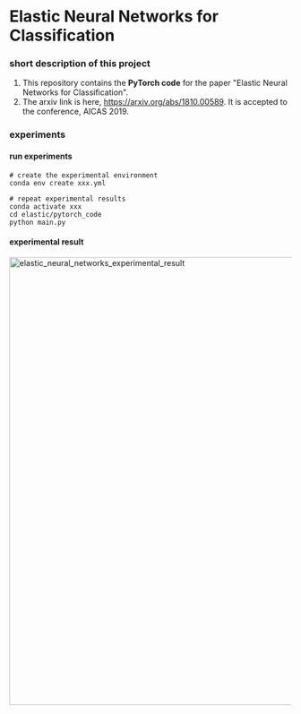 # Elastic Neural Networks for Classification

### short description of this project

1. This repository contains the **PyTorch code** for the paper "Elastic Neural Networks for Classification".
2. The arxiv link is here, https://arxiv.org/abs/1810.00589. It is accepted to the conference, AICAS 2019.


### experiments

#### run experiments
```
# create the experimental environment
conda env create xxx.yml

# repeat experimental results
conda activate xxx
cd elastic/pytorch_code
python main.py
```

#### experimental result

<img src="https://github.com/yipersevere/Elastic-Neural-Networks-for-Classification_PyTorch/blob/master/elastic_neural_networks_experimental_result.png" alt="elastic_neural_networks_experimental_result" width="800"/>
